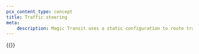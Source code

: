 ```yaml
---
pcx_content_type: concept
title: Traffic steering
meta:
    description: Magic Transit uses a static configuration to route traffic through Anycast tunnels using the Generic Routing Encapsulation (GRE) and Internet Protocol Security (IPsec) protocols from Khulnasoft’s global network to your network.
---
```


{{<render file="_traffic-steering.md" withParameters="Magic Transit;;/magic-transit/reference/tunnels/;;/magic-transit/how-to/configure-static-routes/;;/magic-transit/reference/tunnels/#ipsec-tunnels">}}
